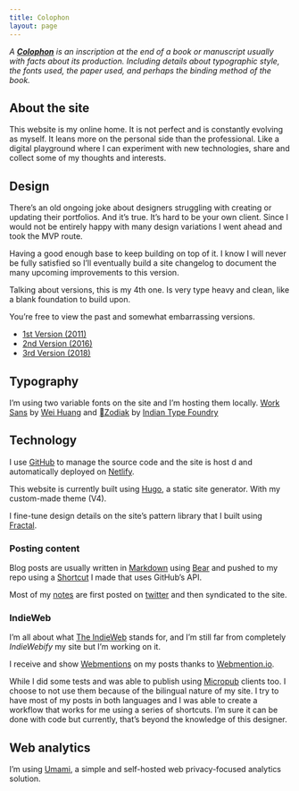 ```yaml
---
title: Colophon
layout: page
---
```


*A **[Colophon](https://en.wikipedia.org/wiki/Colophon_(publishing))** is an inscription at the end of a book or manuscript usually with facts about its production. Including details about typographic style, the fonts used, the paper used, and perhaps the binding method of the book.*

## About the site
This website is my online home. It is not perfect and is constantly evolving as myself. It leans more on the personal side than the professional. Like a digital playground where I can experiment with new technologies, share and collect some of my thoughts and interests. 

## Design
There’s an old ongoing joke about designers struggling with creating or updating their portfolios. And it’s true. It’s hard to be your own client. Since I would not be entirely happy with many design variations I went ahead and took the MVP route. 

Having a good enough base to keep building on top of it. I know I will never be fully satisfied so I’ll eventually build a site changelog to document the many upcoming improvements to this version.

Talking about versions, this is my 4th one.
Is very type heavy and clean, like a blank foundation to build upon.

You’re free to view the past and somewhat embarrassing versions.
- [1st Version (2011)](https://v1.ramiroruiz.com)
- [2nd Version (2016)](https://v2.ramiroruiz.com)
- [3rd Version (2018)](https://v3.ramiroruiz.com)

## Typography
I’m using two variable fonts on the site and I’m hosting them locally. [Work Sans](https://github.com/weiweihuanghuang/Work-Sans) by [Wei Huang](http://weiweihuanghuang.github.io/) and [Zodiak](https://www.fontshare.com/fonts/zodiak) by [Indian Type Foundry](https://www.indiantypefoundry.com/) 


## Technology
I use [GitHub](https://github.com/)  to manage the source code and the site is host d and automatically deployed on [Netlify](https://www.netlify.com/).

This website is currently built using [Hugo](https://gohugo.io/), a static site generator. With my custom-made theme (V4).

I fine-tune design details on the site’s pattern library that I built using [Fractal](http://fractal.build).

### Posting content
Blog posts are usually written in  [Markdown](https://gohugo.io/content-management/formats/) using [Bear](https://bear.app/) and pushed to my repo using a [Shortcut](https://support.apple.com/guide/shortcuts/welcome/ios) I made that uses GitHub’s API.

Most of my [notes](https://ramiroruiz.com/notes) are first posted on [twitter](https://twitter.com/ramiroruiz) and then syndicated to the site.

### IndieWeb
I’m all about what [The IndieWeb](https://indieweb.org/) stands for, and I’m still far from completely *IndieWebify* my site but I’m working on it.

I receive and show [Webmentions](https://indieweb.org/Webmention) on my posts thanks to [Webmention.io](https://webmention.io/).

While I did some tests and was able to publish using [Micropub](https://indieweb.org/Micropub) clients too. I choose to not use them because of the bilingual nature of my site. I try to have most of my posts in both languages and I was able to create a workflow that works for me using a series of shortcuts. I’m sure it can be done with code but currently, that’s beyond the knowledge of this designer.

## Web analytics
I’m using [Umami](https://umami.is/), a simple and self-hosted web privacy-focused analytics solution.
